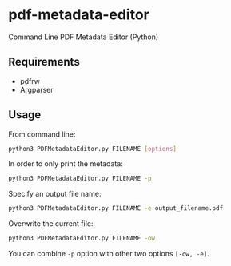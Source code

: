 # pdf-metadata-editor
Command Line PDF Metadata Editor (Python)

## Requirements
- pdfrw
- Argparser

## Usage
From command line:
```bash
python3 PDFMetadataEditor.py FILENAME [options]
```

In order to only print the metadata:
```bash
python3 PDFMetadataEditor.py FILENAME -p
```

Specify an output file name:
```bash
python3 PDFMetadataEditor.py FILENAME -e output_filename.pdf
```

Overwrite the current file:
```bash
python3 PDFMetadataEditor.py FILENAME -ow
```

You can combine `-p` option with other two options `[-ow, -e]`.
